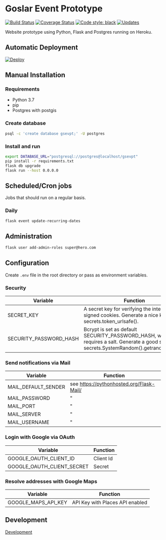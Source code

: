 # Goslar Event Prototype

[![Build Status](https://travis-ci.com/DanielGrams/gsevpt.svg?branch=master)](https://travis-ci.com/DanielGrams/gsevpt) [![Coverage Status](https://coveralls.io/repos/github/DanielGrams/gsevpt/badge.svg?branch=master)](https://coveralls.io/github/DanielGrams/gsevpt?branch=master) [![Code style: black](https://img.shields.io/badge/code%20style-black-000000.svg)](https://github.com/psf/black) [![Updates](https://pyup.io/repos/github/DanielGrams/gsevpt/shield.svg)](https://pyup.io/repos/github/DanielGrams/gsevpt/)

Website prototype using Python, Flask and Postgres running on Heroku.

## Automatic Deployment

[![Deploy](https://www.herokucdn.com/deploy/button.svg)](https://heroku.com/deploy)

## Manual Installation

### Requirements

- Python 3.7
- pip
- Postgres with postgis

### Create database

```sh
psql -c 'create database gsevpt;' -U postgres
```

### Install and run

```sh
export DATABASE_URL="postgresql://postgres@localhost/gsevpt"
pip install -r requirements.txt
flask db upgrade
flask run --host 0.0.0.0
```

## Scheduled/Cron jobs

Jobs that should run on a regular basis.

### Daily

```sh
flask event update-recurring-dates
```

## Administration

```sh
flask user add-admin-roles super@hero.com
```

## Configuration

Create `.env` file in the root directory or pass as environment variables.

### Security

| Variable | Function |
| --- | --- |
| SECRET_KEY | A secret key for verifying the integrity of signed cookies. Generate a nice key using secrets.token_urlsafe(). |
| SECURITY_PASSWORD_HASH | Bcrypt is set as default SECURITY_PASSWORD_HASH, which requires a salt. Generate a good salt using: secrets.SystemRandom().getrandbits(128). |

### Send notifications via Mail

| Variable | Function |
| --- | --- |
| MAIL_DEFAULT_SENDER | see <https://pythonhosted.org/Flask-Mail/> |
| MAIL_PASSWORD | " |
| MAIL_PORT | " |
| MAIL_SERVER | " |
| MAIL_USERNAME | " |

### Login with Google via OAuth

| Variable | Function |
| --- | --- |
| GOOGLE_OAUTH_CLIENT_ID | Client Id |
| GOOGLE_OAUTH_CLIENT_SECRET | Secret |

### Resolve addresses with Google Maps

| Variable | Function |
| --- | --- |
| GOOGLE_MAPS_API_KEY | API Key with Places API enabled |

## Development

[Development](doc/development.md)
